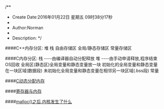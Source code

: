 /**
* Create Date:2016年01月22日 星期五 09时38分17秒
* 
* Author:Norman
* 
* Description: 
*/

####C++内存分区:
    堆
    栈
    自由存储区
    全局/静态存储区
    常量存储区

####C内存分区:
    栈 ----由编译器自动分配释放
    堆 ----由手动申请释放,程序结束OS回收
    全局区(静态区)全局变量和静态变量放一块
        初始化的全局变量和静态变量在一块区域(数据段)
        未初始化全局变量和静态变量在相邻另一块区域(.bss段)
    常量 

####[C动态分配内存](./Heap.md)

####[寄存器与内存](./register.md)

####[malloc()之后,内核发生了什么](./malloc.md)

